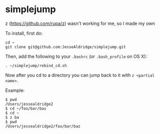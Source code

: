 simplejump
==========

z (https://github.com/rupa/z) wasn't working for me, so I made my own


To install, first do:

    cd ~
    git clone git@github.com:JesseAldridge/simplejump.git


Then, add the following to your `.bashrc` (or `.bash_profile` on OS X):

    . ~/simplejump/rebind_cd.sh


Now after you cd to a directory you can jump back to it with `z <partial name>`.

Example:

    $ pwd
    /Users/jessealdridge2
    $ cd ~/foo/bar/baz
    $ cd ~
    $ z ba
    $ pwd
    /Users/jessealdridge2/foo/bar/baz
